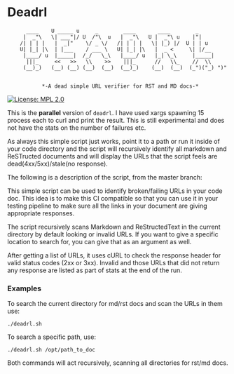 # Deadrl

          ____    U _____ u     _        ____       ____        _
         |  _"\   \| ___"|/ U  /"\  u   |  _"\   U |  _"\ u    |"|
        /| | | |   |  _|"    \/ _ \/   /| | | |   \| |_) |/  U | | u
        U| |_| |\  | |___    / ___ \   U| |_| |\   |  _ <     \| |/__
         |____/ u  |_____|  /_/   \_\   |____/ u   |_| \_\     |_____|
          |||_     <<   >>   \\    >>    |||_      //   \\_    //  \\ 
         (__)_)   (__) (__) (__)  (__)  (__)_)    (__)  (__)  (_")("_) ")"


               *-A dead simple URL verifier for RST and MD docs-*

[![License: MPL 2.0](https://img.shields.io/badge/License-MPL%202.0-brightgreen.svg)](https://opensource.org/licenses/MPL-2.0)

This is the **parallel** version of `deadrl`. I have used xargs
spawning 15 process each to curl and print the result. This is still
experimental and does not have the stats on the number of failures etc.

As always this simple script just works, point it to a
path or run it inside of your code directory and the script will
recursively identify all markdown and ReSTructed documents and will
display the URLs that the script feels are dead(4xx/5xx)/stale(no response).

The following is a description of the script, from the master
branch:

This simple script can be used to identify broken/failing URLs
in your code doc. This idea is to make this CI compatible so that
you can use it in your testing pipeline to make sure all the links
in your document are giving appropriate responses.

The script recursively scans Markdown and ReStructedText in the current
directory by default looking or invalid URLs. If you want to give a specific
location to search for, you can give that as an argument as well.

After getting a list of URLs, it uses cURL to check the response
header for valid status codes (2xx or 3xx). Invalid and
those URLs that did not return any response are listed as part of stats at
the end of the run.

### Examples

To search the current directory for md/rst docs and scan the URLs in them use:

```
./deadrl.sh
```

To search a specific path, use:

```
./deadrl.sh /opt/path_to_doc
```

Both commands will act recursively, scanning all directories for rst/md docs.
